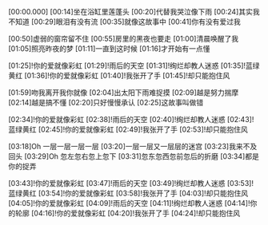 [00:00.000]
[00:14]坐在浴缸里莲蓬头
[00:20]代替我哭泣像下雨
[00:24]其实我不知道
[00:29]眼泪有没有流
[00:35]就像这故事中
[00:41]你有没有爱过我

[00:50]虚弱的窗帘留不住
[00:55]房里的黑夜也要走
[01:00]清晨唤醒了我
[01:05]照亮昨夜的梦
[01:11]一直到这时候
[01:16]才开始有一点懂

[01:25]!你的爱就像彩虹
[01:29]!雨后的天空
[01:31]!绚烂却教人迷惑
[01:35]!蓝绿黄红
[01:36]!你的爱就像彩虹
[01:40]!我张开了手
[01:45]!却只能抱住风

[01:59]吻我离开我你就像
[02:04]出太阳下雨难捉摸
[02:09]越是努力揣摩
[02:14]越是搞不懂
[02:20]只好慢慢承认
[02:25]这故事叫做错

[02:34]!你的爱就像彩虹
[02:38]!雨后的天空
[02:40]!绚烂却教人迷惑
[02:43]!蓝绿黄红
[02:45]!你的爱就像彩虹
[02:49]!我张开了手
[02:53]!却只能抱住风

[03:18]Oh 一层一层一层一层
[03:20]一层一层又一层层的迷宫
[03:23]我来不及回头
[03:29]Oh 忽左忽右忽上忽下
[03:31]忽东忽西忽前忽后的折磨
[03:34]都是你的捉弄

[03:43]!你的爱就像彩虹
[03:47]!雨后的天空
[03:49]!绚烂却教人迷惑
[03:53]!蓝绿黄红
[03:54]!你的爱就像彩虹
[03:58]!我张开了手
[04:03]!却只能抱住风
[04:05]!你的爱就像彩虹
[04:09]!雨后的天空
[04:11]!绚烂却教人迷惑
[04:14]!你的轮廓
[04:16]!你的爱就像彩虹
[04:20]!我张开了手
[04:24]!却只能抱住风